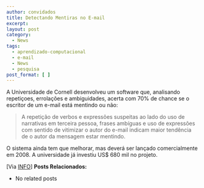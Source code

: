 ```yaml
---
author: convidados
title: Detectando Mentiras no E-mail
excerpt:
layout: post
category:
  - News
tags:
  - aprendizado-computacional
  - e-mail
  - News
  - pesquisa
post_format: [ ]
---
```

A Universidade de Cornell desenvolveu um software que, analisando repetiçoes, errolações e ambiguidades, acerta com 70% de chance se o escritor de um e-mail está mentindo ou não:

> A repetição de verbos e expressões suspeitas ao lado do uso de narrativas em terceira pessoa, frases ambíguas e uso de expressões com sentido de vitimizar o autor do e-mail indicam maior tendência de o autor da mensagem estar mentindo.

O sistema ainda tem que melhorar, mas deverá ser lançado comercialmente em 2008. A universidade já investiu US$ 680 mil no projeto.  


[Via [INFO][1]] 
**Posts Relacionados:** 
*   No related posts












 [1]: http://info.abril.com.br/aberto/infonews/022007/26022007-9.shl "Software promete detectar mentiras em e-mail"





